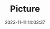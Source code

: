 ---
weight: 1
images:
- /images/edited/115.jpeg
title: Picture
date: 2023-11-11 14:03:37
tags:
- luminar
- work
---